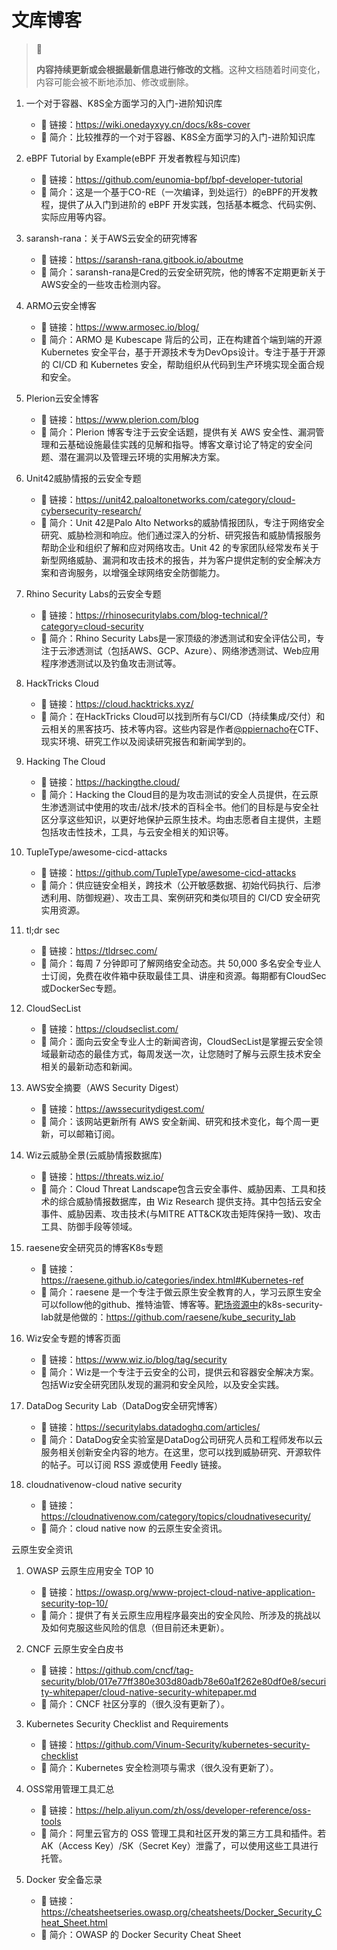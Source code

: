# 文库博客

> 🚥
>
> **内容持续更新或会根据最新信息进行修改的文档**。这种文档随着时间变化，内容可能会被不断地添加、修改或删除。

1. 一个对于容器、K8S全方面学习的入门-进阶知识库
    - 🔗 链接：<https://wiki.onedayxyy.cn/docs/k8s-cover>
    - 💬 简介：比较推荐的一个对于容器、K8S全方面学习的入门-进阶知识库

1. eBPF Tutorial by Example(eBPF 开发者教程与知识库)
    - 🔗 链接：<https://github.com/eunomia-bpf/bpf-developer-tutorial>
    - 💬 简介：这是一个基于CO-RE（一次编译，到处运行）的eBPF的开发教程，提供了从入门到进阶的 eBPF 开发实践，包括基本概念、代码实例、实际应用等内容。

1. saransh-rana：关于AWS云安全的研究博客
    - 🔗 链接：<https://saransh-rana.gitbook.io/aboutme>
    - 💬 简介：saransh-rana是Cred的云安全研究院，他的博客不定期更新关于AWS安全的一些攻击检测内容。

1. ARMO云安全博客
    - 🔗 链接：<https://www.armosec.io/blog/>
    - 💬 简介：ARMO 是 Kubescape 背后的公司，正在构建首个端到端的开源 Kubernetes 安全平台，基于开源技术专为DevOps设计。专注于基于开源的 CI/CD 和 Kubernetes 安全，帮助组织从代码到生产环境实现全面合规和安全。

1. Plerion云安全博客
    - 🔗 链接：<https://www.plerion.com/blog>
    - 💬 简介：Plerion 博客专注于云安全话题，提供有关 AWS 安全性、漏洞管理和云基础设施最佳实践的见解和指导。博客文章讨论了特定的安全问题、潜在漏洞以及管理云环境的实用解决方案。

1. Unit42威胁情报的云安全专题

    - 🔗 链接：<https://unit42.paloaltonetworks.com/category/cloud-cybersecurity-research/>
    - 💬 简介：Unit 42是Palo Alto Networks的威胁情报团队，专注于网络安全研究、威胁检测和响应。他们通过深入的分析、研究报告和威胁情报服务帮助企业和组织了解和应对网络攻击。Unit 42 的专家团队经常发布关于新型网络威胁、漏洞和攻击技术的报告，并为客户提供定制的安全解决方案和咨询服务，以增强全球网络安全防御能力。

1. Rhino Security Labs的云安全专题
    
    - 🔗 链接：<https://rhinosecuritylabs.com/blog-technical/?category=cloud-security>
    - 💬 简介：Rhino Security Labs是一家顶级的渗透测试和安全评估公司，专注于云渗透测试（包括AWS、GCP、Azure）、网络渗透测试、Web应用程序渗透测试以及钓鱼攻击测试等。

1. HackTricks Cloud

    - 🔗 链接：<https://cloud.hacktricks.xyz/>
    - 💬 简介：在HackTricks Cloud可以找到所有与CI/CD（持续集成/交付）和云相关的黑客技巧、技术等内容。这些内容是作者[@ppiernacho](https://www.instagram.com/ppieranacho/)在CTF、现实环境、研究工作以及阅读研究报告和新闻学到的。 

1. Hacking The Cloud

    - 🔗 链接：<https://hackingthe.cloud/>
    - 💬 简介：Hacking the Cloud目的是为攻击测试的安全人员提供，在云原生渗透测试中使用的攻击/战术/技术的百科全书。他们的目标是与安全社区分享这些知识，以更好地保护云原生技术。均由志愿者自主提供，主题包括攻击性技术，工具，与云安全相关的知识等。

1. TupleType/awesome-cicd-attacks

    - 🔗 链接：<https://github.com/TupleType/awesome-cicd-attacks>
    - 💬 简介：供应链安全相关，跨技术（公开敏感数据、初始代码执行、后渗透利用、防御规避）、攻击工具、案例研究和类似项目的 CI/CD 安全研究实用资源。

1. tl;dr sec

    - 🔗 链接：<https://tldrsec.com/>
    - 💬 简介：每周 7 分钟即可了解网络安全动态。共 50,000 多名安全专业人士订阅，免费在收件箱中获取最佳工具、讲座和资源。每期都有CloudSec或DockerSec专题。

1. CloudSecList

    - 🔗 链接：<https://cloudseclist.com/>
    - 💬 简介：面向云安全专业人士的新闻咨询，CloudSecList是掌握云安全领域最新动态的最佳方式，每周发送一次，让您随时了解与云原生技术安全相关的最新动态和新闻。

1. AWS安全摘要（AWS Security Digest）

    - 🔗 链接：<https://awssecuritydigest.com/>
    - 💬 简介：该网站更新所有 AWS 安全新闻、研究和技术变化，每个周一更新，可以邮箱订阅。

1. Wiz云威胁全景(云威胁情报数据库)

    - 🔗 链接：<https://threats.wiz.io/>
    - 💬 简介：Cloud Threat Landscape包含云安全事件、威胁因素、工具和技术的综合威胁情报数据库，由 Wiz Research 提供支持。其中包括云安全事件、威胁因素、攻击技术(与MITRE ATT&CK攻击矩阵保持一致)、攻击工具、防御手段等领域。

1. raesene安全研究员的博客K8s专题

    - 🔗 链接：<https://raesene.github.io/categories/index.html#Kubernetes-ref>
    - 💬 简介：raesene 是一个专注于做云原生安全教育的人，学习云原生安全可以follow他的github、推特油管、博客等。[靶场资源中](../labs/README.md)的k8s-security-lab就是他做的：<https://github.com/raesene/kube_security_lab>

1. Wiz安全专题的博客页面

    - 🔗 链接：<https://www.wiz.io/blog/tag/security>
    - 💬 简介：Wiz是一个专注于云安全的公司，提供云和容器安全解决方案。包括Wiz安全研究团队发现的漏洞和安全风险，以及安全实践。

1. DataDog  Security Lab（DataDog安全研究博客）
   
    - 🔗 链接：<https://securitylabs.datadoghq.com/articles/>
    - 💬 简介：DataDog安全实验室是DataDog公司研究人员和工程师发布以云服务相关创新安全内容的地方。在这里，您可以找到威胁研究、开源软件的帖子。可以订阅 RSS 源或使用 Feedly 链接。

1. cloudnativenow-cloud native security

    - 🔗 链接：<https://cloudnativenow.com/category/topics/cloudnativesecurity/>
    - 💬 简介：cloud native now 的云原生安全资讯。

云原生安全资讯

1. OWASP 云原生应用安全 TOP 10

    - 🔗 链接：<https://owasp.org/www-project-cloud-native-application-security-top-10/>
    - 💬 简介：提供了有关云原生应用程序最突出的安全风险、所涉及的挑战以及如何克服这些风险的信息（但目前还未更新）。

1. CNCF 云原生安全白皮书

    - 🔗 链接：<https://github.com/cncf/tag-security/blob/017e77ff380e303d80adb78e60a1f262e80df0e8/security-whitepaper/cloud-native-security-whitepaper.md>
    - 💬 简介：CNCF 社区分享的（很久没有更新了）。

1. Kubernetes Security Checklist and Requirements

    - 🔗 链接：<https://github.com/Vinum-Security/kubernetes-security-checklist>
    - 💬 简介：Kubernetes 安全检测项与需求（很久没有更新了）。

1. OSS常用管理工具汇总

    - 🔗 链接：<https://help.aliyun.com/zh/oss/developer-reference/oss-tools>
    - 💬 简介：阿里云官方的 OSS 管理工具和社区开发的第三方工具和插件。若AK（Access Key）/SK（Secret Key）泄露了，可以使用这些工具进行托管。

1. Docker 安全备忘录
    - 🔗 链接：<https://cheatsheetseries.owasp.org/cheatsheets/Docker_Security_Cheat_Sheet.html>
    - 💬 简介：OWASP 的 Docker Security Cheat Sheet
